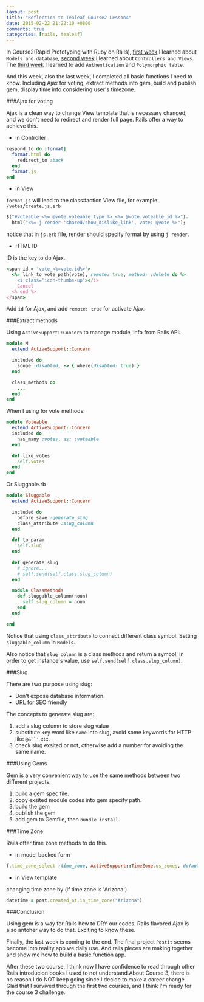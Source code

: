 ```yaml
---
layout: post
title: "Reflection to Tealeaf Course2 Lesson4"
date: 2015-02-22 21:22:10 +0800
comments: true
categories: [rails, tealeaf]
---
```


In Course2(Rapid Prototyping with Ruby on Rails), [first week][] I learned about `Models and database`, [second week][] I learned about `Controllers and Views`. The [third week] I learned to add `Authentication` and `Polymorphic table`.

And this week, also the last week, I completed all basic functions I need to know. Including Ajax for voting, extract methods into gem, build and publish gem, display time info considering user's timezone.

[first week]: http://www.tomohung.com/blog/2015/02/02/reflection-to-tealeaf-course-2-lesson-1/
[second week]: http://www.tomohung.com/blog/2015/02/10/reflection-to-tealeaf-course2-lesson2/
[third week]: http://www.tomohung.com/blog/2015/02/16/reflection-to-tealeaf-course2-lesson3/

<!--more-->

###Ajax for voting

Ajax is a clean way to change View template that is necessary changed, and we don't need to redirect and render full page. Rails offer a way to achieve this.

- in Controller

```ruby
respond_to do |format|
  format.html do
    redirect_to :back
  end
  format.js
end
```

- in View

`format.js` will lead to the class#action View file, for example: `/votes/create.js.erb`

```ruby
$("#voteable_<%= @vote.voteable_type %>_<%= @vote.voteable_id %>").
  html("<%= j render 'shared/show_dislike_link', vote: @vote %>");
```

notice that in `js.erb` file, render should specify format by using `j render`.

- HTML ID

ID is the key to do Ajax.

```ruby
<span id = 'vote_<%=vote.id%>'>
  <%= link_to vote_path(vote), remote: true, method: :delete do %>
    <i class='icon-thumbs-up'></i>
    Cancel
  <% end %>
</span>
```

Add `id` for Ajax, and add `remote: true` for activate Ajax.


###Extract methods

Using `ActiveSupport::Concern` to manage module, info from Rails API:

```ruby
module M
  extend ActiveSupport::Concern

  included do
    scope :disabled, -> { where(disabled: true) }
  end

  class_methods do
    ...
  end
end
```

When I using for vote methods:

```ruby
module Voteable
  extend ActiveSupport::Concern
  included do
    has_many :votes, as: :voteable
  end

  def like_votes
    self.votes
  end
end
```

Or Sluggable.rb

```ruby
module Sluggable
  extend ActiveSupport::Concern

  included do
    before_save :generate_slug
    class_attribute :slug_column
  end

  def to_param
    self.slug
  end
  
  def generate_slug
    # ignore...
    # self.send(self.class.slug_column)
  end

  module ClassMethods
    def sluggable_column(noun)
      self.slug_column = noun
    end
  end

end
```

Notice that using `class_attribute` to connect different class symbol. Setting `sluggable_column` in `Models`.

Also notice that `slug_column` is a class methods and return a symbol, in order to get instance's value, use `self.send(self.class.slug_column)`.

###Slug

There are two purpose using slug:

- Don't expose database information.
- URL for SEO friendly

The concepts to generate slug are:

1. add a slug column to store slug value
2. substitute key word like `name` into slug, avoid some keywords for HTTP like `@&``'` etc.
3. check slug exsited or not, otherwise add a number for avoiding the same name.

###Using Gems

Gem is a very convenient way to use the same methods between two different projects.

1. build a gem spec file.
2. copy exsited module codes into gem specify path.
3. build the gem
4. publish the gem
5. add gem to Gemfile, then `bundle install`.

###Time Zone

Rails offer time zone methods to do this.

- in model backed form

```ruby
f.time_zone_select :time_zone, ActiveSupport::TimeZone.us_zones, default: Time.zone.name
```

- in View template

changing time zone by (if time zone is 'Arizona')

```ruby
datetime = post.created_at.in_time_zone("Arizona")
```

###Conclusion

Using gem is a way for Rails how to DRY our codes. Rails flavored Ajax is also antoher way to do that. Exciting to know these. 

Finally, the last week is coming to the end. The final project `Postit` seems become into reality app we daily use. And rails pieces are making together and show me how to build a basic function app.

After these two course, I think now I have confidence to read through other Rails introducion books I used to not understand.About Course 3, there is no reason I do NOT keep going since I decide to make a career change. Glad that I survived through the first two courses, and I think I'm ready for the course 3 challenge.